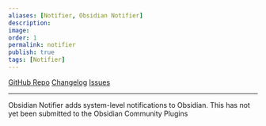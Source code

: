 ```yaml
---
aliases: [Notifier, Obsidian Notifier]
description: 
image: 
order: 1
permalink: notifier
publish: true
tags: [Notifier]
---
```


[GitHub Repo](https://github.com/valentine195/obsidian-notifier "Repo") [Changelog](https://github.com/valentine195/obsidian-notifier/blob/98cb83768c99db4e4b8fee29f972420b1296acbc/CHANGELOG.md "Changelog") [Issues](https://github.com/valentine195/obsidian-notifier/issues?q=is%3Aissue+is%3Aopen+sort%3Aupdated-desc "Issues")

---

Obsidian Notifier adds system-level notifications to Obsidian. This has not yet been submitted to the Obsidian Community Plugins